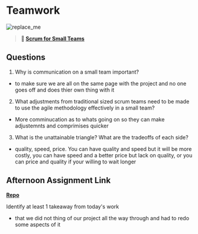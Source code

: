# Teamwork

![replace_me](https://codeworks.blob.core.windows.net/public/assets/img/illustrations/placeholder.svg)

> **📖 [Scrum for Small Teams](https://codeworksacademy.com/fs-student-guide/resources/wk8-9/02-Scrum-For-Small-Teams)**

## Questions

1. Why is communication on a small team important?
- to make sure we are all on the same page with the project and no one goes off and does thier own thing with it

2. What adjustments from traditional sized scrum teams need to be made to use the agile methodology effectively in a small team?
- More comminucation as to whats going on so they can make adjustemnts and comprimises quicker

3. What is the unattainable triangle? What are the tradeoffs of each side?
- quality, speed, price. You can have quality and speed but it will be more costly, you can have speed and a better price but lack on quality, or you can price and quality if your willing to wait longer

## Afternoon Assignment Link

**[Repo](https://github.com/Jacobzeme8/StackedDecks)**

Identify at least 1 takeaway from today's work

- that we did not thing of our project all the way through and had to redo some aspects of it
